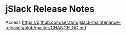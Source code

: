 # jSlack Release Notes

Access https://github.com/seratch/jslack-maintenance-releases/blob/master/CHANGELOG.md
